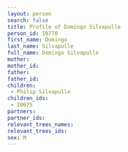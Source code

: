 ```yaml
---
layout: person
search: false
title: Profile of Domingo Silvapulle
person_id: I0770
first_name: Domingo
last_name: Silvapulle
full_name: Domingo Silvapulle
mother: 
mother_id: 
father: 
father_id: 
children:
 - Philip Silvapulle
children_ids:
 - I0075
partners:
partner_ids:
relevant_trees_names:
relevant_trees_ids:
sex: M
---
```


